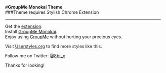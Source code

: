 #**GroupMe Monokai Theme**  
###Theme requires Stylish Chrome Extension  
___  
Get the [extension](https://chrome.google.com/webstore/detail/stylish/fjnbnpbmkenffdnngjfgmeleoegfcffe).  
Install [GroupMe Monokai](https://userstyles.org/styles/110559/groupme-monokai).  
Enjoy using [GroupMe](groupme.com) without hurting your precious eyes.

Visit [Userstyles.org](https://userstyles.org/) to find more styles like this.  
  
Follow me on Twitter: [@8bt_g](https://twitter.com/8bt_g)  

Thanks for looking!